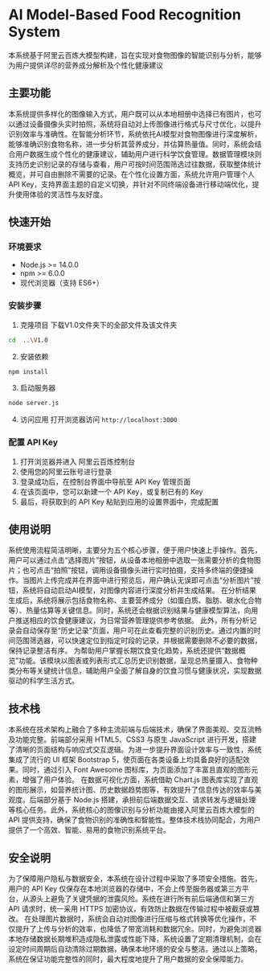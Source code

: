 # AI Model-Based Food Recognition System
本系统基于阿里云百炼大模型构建，旨在实现对食物图像的智能识别与分析，能够为用户提供详尽的营养成分解析及个性化健康建议
##  主要功能
本系统提供多样化的图像输入方式，用户既可以从本地相册中选择已有图片，也可以通过设备摄像头实时拍照，系统将自动对上传图像进行格式与尺寸优化，以提升识别效率与准确性。在智能分析环节，系统依托AI模型对食物图像进行深度解析，能够准确识别食物名称，进一步分析其营养成分，并估算热量值。同时，系统会结合用户数据生成个性化的健康建议，辅助用户进行科学饮食管理。数据管理模块则支持历史识别记录的存储与查看，用户可按时间范围筛选过往数据，获取整体统计概览，并可自由删除不需要的记录。在个性化设置方面，系统允许用户管理个人API Key，支持界面主题的自定义切换，并针对不同终端设备进行移动端优化，提升使用体验的灵活性与友好度。
## 快速开始
### 环境要求
- Node.js >= 14.0.0
- npm >= 6.0.0
- 现代浏览器（支持 ES6+）
### 安装步骤
1. 克隆项目
下载V1.0文件夹下的全部文件及该文件夹
```bash
cd  ..\V1.0
```
2. 安装依赖
```bash
npm install
```
3. 启动服务器
```bash
node server.js
```
4. 访问应用
打开浏览器访问 `http://localhost:3000`
### 配置 API Key
1. 打开浏览器并进入 阿里云百炼控制台
2. 使用您的阿里云账号进行登录
3. 登录成功后，在控制台界面中导航至 API Key 管理页面
4. 在该页面中，您可以新建一个 API Key，或复制已有的 Key
5. 最后，将获取到的 API Key 粘贴到应用的设置界面中，完成配置
## 使用说明
系统使用流程简洁明晰，主要分为五个核心步骤，便于用户快速上手操作。首先，用户可以通过点击“选择图片”按钮，从设备本地相册中选取一张需要分析的食物图片；也可点击“拍照”按钮，调用设备摄像头进行实时拍摄，支持多终端的便捷操作。当图片上传完成并在界面中进行预览后，用户确认无误即可点击“分析图片”按钮，系统将自动启动AI模型，对图像内容进行深度分析并生成结果。
在分析结果生成后，系统将展示包括食物名称、主要营养成分（如蛋白质、脂肪、碳水化合物等）、热量估算等关键信息。同时，系统还会根据识别结果与健康模型算法，向用户推送相应的饮食健康建议，为日常营养管理提供参考依据。
此外，所有分析记录会自动保存至“历史记录”页面，用户可在此查看完整的识别历史。通过内置的时间范围筛选器，可以快速定位到指定时段的记录，并根据需要删除不必要的数据，保持记录整洁有序。
为帮助用户掌握长期饮食变化趋势，系统还提供“数据概览”功能。该模块以图表或列表形式汇总历史识别数据，呈现总热量摄入、食物种类分布等关键统计信息，辅助用户全面了解自身的饮食习惯与健康状况，实现数据驱动的科学生活方式。
## 技术栈
本系统在技术架构上融合了多种主流前端与后端技术，确保了界面美观、交互流畅及功能完整。前端部分采用 HTML5、CSS3 与原生 JavaScript 进行开发，搭建了清晰的页面结构与响应式交互逻辑。为进一步提升界面设计效率与一致性，系统集成了流行的 UI 框架 Bootstrap 5，使页面在各类设备上均具备良好的适配效果。同时，通过引入 Font Awesome 图标库，为页面添加了丰富且直观的图形元素，增强了用户体验。
在数据可视化方面，系统借助 Chart.js 图表库实现了直观的图形展示，如营养统计图、历史数据趋势图等，有效提升了信息传达的效率与美观度。后端部分基于 Node.js 搭建，承担前后端数据交互、请求转发与逻辑处理等核心任务。此外，系统核心的图像识别与分析功能由接入阿里云百炼大模型的 API 提供支持，确保了食物识别的准确性和智能性。整体技术栈协同配合，为用户提供了一个高效、智能、易用的食物识别系统平台。
##  安全说明
为了保障用户隐私与数据安全，本系统在设计过程中采取了多项安全措施。首先，用户的 API Key 仅保存在本地浏览器的存储中，不会上传至服务器或第三方平台，从源头上避免了关键凭据的泄露风险。系统在进行所有前后端通信和第三方 API 请求时，统一采用 HTTPS 加密协议，有效防止数据在传输过程中被截获或篡改。
在处理图片数据时，系统会自动对图像进行压缩与格式转换等优化操作，不仅提升了上传与分析的效率，也降低了带宽消耗和数据冗余。同时，为避免浏览器本地存储数据长期堆积造成隐私泄露或性能下降，系统设置了定期清理机制，会在设定时间周期后自动清除过期数据，确保本地环境的安全与整洁。通过以上策略，系统在保证功能完整性的同时，最大程度地提升了用户数据的安全保障能力。
